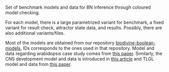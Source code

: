 Set of benchmark models and data for BN inference through coloured model checking.

For each model, there is a large parametrized variant for benchmark, a fixed variant for result check, attractor state data, and results. Possibly, there are also additional variants/files.

Most of the models are obtained from our repository [biodivine-boolean-models](https://github.com/sybila/biodivine-boolean-models), IDs corresponds to the ones used in that repository.
Model and data regarding arabidopsis case study comes from [this paper](https://doi.org/10.3389/fgene.2018.00039). 
Similarly, the CNS development model and data is introduced in [this article](https://doi.org/10.1109/ICTAI.2019.00014) 
and TLGL model and data from [this paper](https://doi.org/10.1371/journal.pcbi.1002267).